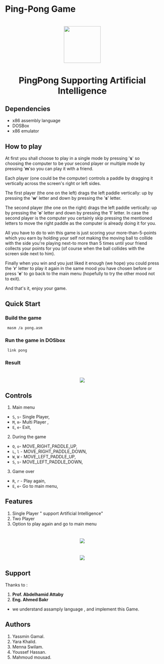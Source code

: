 # Ping-Pong Game

 <h1 align="center">
  <img src="https://user-images.githubusercontent.com/40550247/72228004-81071600-3581-11ea-9972-1cbe906001ed.png" width="120px" />
</h1>


<h1 align="center">
  PingPong Supporting
Artificial Intelligence 
</h1>

## Dependencies
- x86 assembly language
- DOSBox
- x86 emulator

## How to play
At first you shall choose to play in a single mode by pressing '**s**' so choosing the computer to be your second player or multiple mode by pressing '**m**'so you can play it with a friend.

Each player (one could be the computer) controls a paddle by dragging it vertically across the screen's right or left sides.

The first player (the one on the left) drags the left paddle vertically: up by pressing the '**w**' letter and down by pressing the '**s**' letter. 

The second player (the one on the right) drags the left paddle vertically: up by pressing the '**o**' letter and down by pressing the '**l**' letter. In case the second player is the computer you certainly skip pressing the mentioned letters to move the right paddle as the computer is already doing it for you. 

All you have to do to win this game is just scoring your more-than-5-points which you earn by holding your self not making the moving ball to collide with the side you're playing next-to more than 5 times until your friend collects your points for you (of course when the ball collides with the screen side next to him).

Finally when you win and you just liked it enough (we hope) you could press the '**r**' letter to play it again in the same mood you have chosen before or press '**e**' to go back to the main menu (hopefully to try the other mood not to exit). 

And that's it, enjoy your game.



## Quick Start

### Build the game
```console
 masm /a pong.asm
```
 
### Run the game in DOSbox

```console
 link pong
```
### Result 
 
<h1 align="center">
  <img src="https://user-images.githubusercontent.com/66153260/148484162-266b5899-5c49-438f-9e01-799e4aadbc7b.PNG"/>
</h1>

## Controls
1. Main menu
- `S`, `s`- Single Player,
- `M`, `m`- Multi Player ,
- `E`, `e`- Exit,

2. During the game
- `O`, `o`-  MOVE_RIGHT_PADDLE_UP,
- `L`, `l` -  MOVE_RIGHT_PADDLE_DOWN,
- `W`, `W` -  MOVE_LEFT_PADDLE_UP,
- `S`, `s`-  MOVE_LEFT_PADDLE_DOWN,

3. Game over
- `R`, `r` - Play again,
- `E`, `e`-  Go to main menu,
  
## Features
1. Single Player " support Artificial Intelligence"
2. Two Player
3. Option to play again and go to main menu
<h1 align="center">
  <img  src="https://user-images.githubusercontent.com/66153260/148484362-ffa2fca4-c1da-410b-9614-17170ea67f93.PNG"/>
</h1>
<h1 align="center">
  <img src="https://user-images.githubusercontent.com/66153260/148488330-ba1b8f24-9c3d-4a4c-b161-617c90eff361.PNG"/>

</h1>

## Support
Thanks to :
1. **Prof. Abdelhamid Attaby**
2. **Eng. Ahmed Bakr**
- we understand assamply language , and implement this Game.


## Authors
1. Yassmin Gamal.
2. Yara Khalid.
3. Menna Swilam.
4. Youssef Hassan.
5. Mahmoud mousad.

